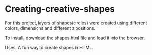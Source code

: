 # Creating-creative-shapes
For this project, layers of shapes(circles) were created using different colors, dimensions and different z positions.

To install, download the shapes.html file and load it into the browser.

Uses: A fun way to create shapes in HTML.
